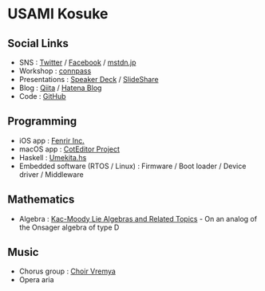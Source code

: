 # USAMI Kosuke

## Social Links

* SNS : [Twitter](https://twitter.com/usamik26) / [Facebook](https://www.facebook.com/kosuke.usami) / [mstdn.jp](https://mstdn.jp/@usami)
* Workshop : [connpass](https://connpass.com/user/usami-k/)
* Presentations : [Speaker Deck](https://speakerdeck.com/usamik26) / [SlideShare](https://www.slideshare.net/kosukeusami)
* Blog : [Qiita](https://qiita.com/usamik26) / [Hatena Blog](http://usami-k.hatenablog.com)
* Code : [GitHub](https://github.com/usami-k)

## Programming

* iOS app : [Fenrir Inc.](https://www.fenrir-inc.com/jp/business/)
* macOS app : [CotEditor Project](https://github.com/coteditor/)
* Haskell : [Umekita.hs](https://umekitahs.connpass.com)
* Embedded software (RTOS / Linux) : Firmware / Boot loader / Device driver / Middleware

## Mathematics

* Algebra : [Kac-Moody Lie Algebras and Related Topics](http://bookstore.ams.org/conm-343/) - On an analog of the Onsager algebra of type D

## Music

* Chorus group : [Choir Vremya](http://chor-vremya.com)
* Opera aria

